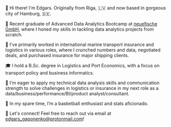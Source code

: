 👋 Hi there! I'm Edgars. Originally from Riga, 🇱🇻 and now based in gorgeous city of Hamburg, 🇩🇪.

🚀 Recent graduate of Advanced Data Analytics Bootcamp at [neuefische GmbH](https://github.com/neuefische), where I honed my skills in tackling data analytics projects from scratch.

💼 I've primarily worked in international marine transport insurance and logistics in various roles, where I crunched numbers and data, negotiated deals, and purchased insurance for major shipping clients.

🎓 I hold a B.Sc. degree in Logistics and Port Economics, with a focus on transport policy and business informatics.

🌱 I'm eager to apply my technical data analysis skills and communication strength to solve challenges in logistics or insurance in my next role as a data/business/performance/BI/product analyst/consultant.

🏀 In my spare time, I’m a basketball enthusiast and stats aficionado.

🤝 Let's connect! Feel free to reach out via email at <edgars_gaponenko@protonmail.com>!

<!--
**pandit1781/pandit1781** is a ✨ _special_ ✨ repository because its `README.md` (this file) appears on your GitHub profile.

Here are some ideas to get you started:

- 🔭 I’m currently working on ...
- 🌱 I’m currently learning ...
- 👯 I’m looking to collaborate on ...
- 🤔 I’m looking for help with ...
- 💬 Ask me about ...
- 📫 How to reach me: ...
- 😄 Pronouns: ...
- ⚡ Fun fact: ...
-->
